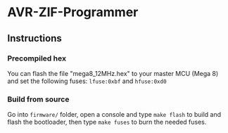 # AVR-ZIF-Programmer

## Instructions
### Precompiled hex
You can flash the file "mega8_12MHz.hex" to your master MCU (Mega 8) and set the following fuses: `lfuse:0xbf` and `hfuse:0xd0`
### Build from source
Go into `firmware/` folder, open a console and type `make flash` to build and flash the bootloader, then type `make fuses` to burn the needed fuses.
